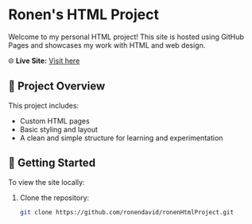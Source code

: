 # Ronen's HTML Project

Welcome to my personal HTML project! This site is hosted using GitHub Pages and showcases my work with HTML and web design.

🌐 **Live Site:** [Visit here](https://ronendavid.github.io/ronenHtmlProject/)

## 📁 Project Overview

This project includes:
- Custom HTML pages
- Basic styling and layout
- A clean and simple structure for learning and experimentation

## 🚀 Getting Started

To view the site locally:
1. Clone the repository:
   ```bash
   git clone https://github.com/ronendavid/ronenHtmlProject.git
